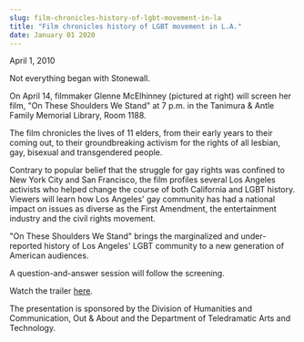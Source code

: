 ```yaml
---
slug: film-chronicles-history-of-lgbt-movement-in-la
title: "Film chronicles history of LGBT movement in L.A."
date: January 01 2020
---
```


<p>April 1, 2010
</p><p>Not everything began with Stonewall.
</p><p>On April 14, filmmaker Glenne McElhinney (pictured at right) will screen her film, "On These Shoulders We Stand" at 7 p.m. in the Tanimura &amp; Antle Family Memorial Library, Room 1188.
</p><p>The film chronicles the lives of 11 elders, from their early years to their coming out, to their groundbreaking activism for the rights of all lesbian, gay, bisexual and transgendered people.
</p><p>Contrary to popular belief that the struggle for gay rights was confined to New York City and San Francisco, the film profiles several Los Angeles activists who helped change the course of both California and LGBT history. Viewers will learn how Los Angeles' gay community has had a national impact on issues as diverse as the First Amendment, the entertainment industry and the civil rights movement.
</p><p>"On These Shoulders We Stand" brings the marginalized and under-reported history of Los Angeles' LGBT community to a new generation of American audiences.
</p><p>A question-and-answer session will follow the screening.
</p><p>Watch the trailer <a href="http://impactstories.org/film.htm">here</a>.
</p><p>The presentation is sponsored by the Division of Humanities and Communication, Out &amp; About and the Department of Teledramatic Arts and Technology.
</p><p> 
</p>
